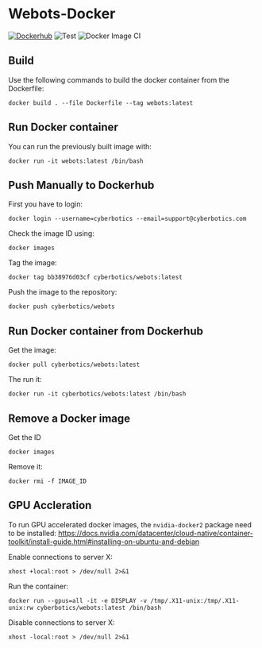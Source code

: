 # Webots-Docker
[![Dockerhub](https://img.shields.io/docker/automated/cyberbotics/webots.svg)](https://hub.docker.com/r/cyberbotics/webots)
![Test](https://github.com/DavidMansolino/webots-docker/workflows/Test/badge.svg)
![Docker Image CI](https://github.com/DavidMansolino/webots-docker/workflows/Docker%20Image%20CI/badge.svg)

## Build

Use the following commands to build the docker container from the Dockerfile:

```
docker build . --file Dockerfile --tag webots:latest
```

## Run Docker container

You can run the previously built image with:
```
docker run -it webots:latest /bin/bash
```

## Push Manually to Dockerhub

First you have to login:
```
docker login --username=cyberbotics --email=support@cyberbotics.com
```

Check the image ID using:
```
docker images
```

Tag the image:
```
docker tag bb38976d03cf cyberbotics/webots:latest
```

Push the image to the repository:
```
docker push cyberbotics/webots
```

## Run Docker container from Dockerhub
Get the image:
```
docker pull cyberbotics/webots:latest
```

The run it:
```
docker run -it cyberbotics/webots:latest /bin/bash
```

## Remove a Docker image

Get the ID
```
docker images
```

Remove it:
```
docker rmi -f IMAGE_ID
```

## GPU Accleration

To run GPU accelerated docker images, the `nvidia-docker2` package need to be installed: https://docs.nvidia.com/datacenter/cloud-native/container-toolkit/install-guide.html#installing-on-ubuntu-and-debian

Enable connections to server X:
```
xhost +local:root > /dev/null 2>&1
```

Run the container:
```
docker run --gpus=all -it -e DISPLAY -v /tmp/.X11-unix:/tmp/.X11-unix:rw cyberbotics/webots:latest /bin/bash
```

Disable connections to server X:
```
xhost -local:root > /dev/null 2>&1
```
